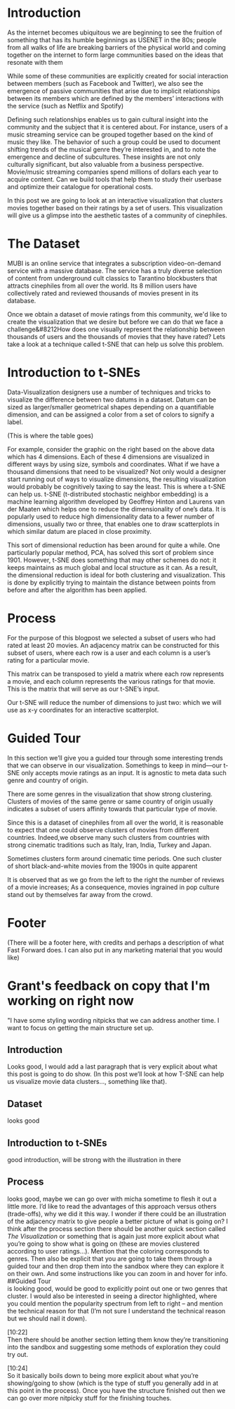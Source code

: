 # Introduction

As the internet becomes ubiquitous we are beginning to see the fruition of something that has its humble beginnings as USENET in the 80s; people from all walks of life are breaking barriers of the physical world and coming together on the internet to form large communities based on the ideas that resonate with them

While some of these communities are explicitly created for social interaction between members (such as Facebook and Twitter), we also see the emergence of passive communities that arise due to implicit relationships between its members which are defined by the members’ interactions with the service (such as Netflix and Spotify) 

Defining such relationships enables us to gain cultural insight into the community and the subject that it is centered about. For instance, users of a music streaming service can be grouped together based on the kind of music they like. The behavior of such a group could be used to document shifting trends of the musical genre they’re interested in, and to note the emergence and decline of subcultures. These insights are not only culturally significant, but also valuable from a business perspective. Movie/music streaming companies spend millions of dollars each year to acquire content. Can we build tools that help them to study their userbase and optimize their catalogue for operational costs.

In this post we are going to look at an interactive visualization that clusters movies together based on their ratings by a set of users. This visualization will give us a glimpse into the aesthetic tastes of a community of cinephiles. 

# The Dataset

MUBI is an online service that integrates a subscription video-on-demand service with a massive database. The service has a truly diverse selection of content from underground cult classics to Tarantino blockbusters that attracts cinephiles from all over the world. Its 8 million users have collectively rated and reviewed thousands of movies present in its database. 

Once we obtain a dataset of movie ratings from this community, we'd like to create the visualization that we desire but before we can do that we face a challenge&#8212How does one visually represent the relationship between thousands of users and the thousands of movies that they have rated? Lets take a look at a technique called t-SNE that can help us solve this problem.

# Introduction to t-SNEs

Data-Visualization designers use a number of techniques and tricks to visualize the difference between two datums in a dataset. Datum can be sized as larger/smaller geometrical shapes depending on a quantifiable dimension, and can be assigned a color from a set of colors to signify a label.

(This is where the table goes)

For example, consider the graphic on the right based on the above data which has 4 dimensions. Each of these 4 dimensions are visualized in different ways by using size, symbols and coordinates. What if we have a thousand dimensions that need to be visualized? Not only would a designer start running out of ways to visualize dimensions, the resulting visualization would probably be cognitively taxing to say the least.
This is where a t-SNE can help us. t-SNE (t-distributed stochastic neighbor embedding) is a machine learning algorithm developed by Geoffrey Hinton and Laurens van der Maaten which helps one to reduce the dimensionality of one’s data. It is popularly used to reduce high dimensionality data to a fewer number of dimensions, usually two or three, that enables one to draw scatterplots in which similar datum are placed in close proximity. 


This sort of dimensional reduction has been around for quite a while. One particularly popular method, PCA, has solved this sort of problem since 1901. However, t-SNE does something that may other schemes do not: it keeps maintains as much global and local structure as it can. As a result, the dimensional reduction is ideal for both clustering and visualization. This is done by explicitly trying to maintain the distance between points from before and after the algorithm has been applied.

# Process
For the purpose of this blogpost we selected a subset of users who had rated at least 20 movies. An adjacency matrix can be constructed for this subset of users, where each row is a user and each column is a user’s rating for a particular movie. 

This matrix can be transposed to yield a matrix where each row represents a movie, and each column represents the various ratings for that movie. This is the matrix that will serve as our t-SNE’s input. 

Our t-SNE will reduce the number of dimensions to just two: which we will use as x-y coordinates for an interactive scatterplot.

# Guided Tour

In this section we’ll give you a guided tour through some interesting trends that we can observe in our visualization. Somethings to keep in mind—our t-SNE only accepts movie ratings as an input. It is agnostic to meta data such genre and country of origin.

There are some genres in the visualization that show strong clustering. Clusters of movies of the same genre or same country of origin usually indicates a subset of users affinity towards that particular type of movie.

Since this is a dataset of cinephiles from all over the world, it is reasonable to expect that one could observe clusters of movies from different countries. Indeed,we observe many such clusters from countries with strong cinematic traditions such as Italy, Iran, India, Turkey and Japan.

Sometimes clusters form around cinematic time periods. One such cluster of short black-and-white movies from the 1900s in quite apparent

It is observed that as we go from the left to the right the number of reviews of a movie increases; As a consequence, movies ingrained in pop culture stand out by themselves far away from the crowd. 


# Footer
(There will be a footer here, with credits and perhaps a description of what Fast Forward does. I can also put in any marketing material that you would like)


# Grant's feedback on copy that I'm working on right now
"I have some styling wording nitpicks that we can address another time. I want to focus on getting the main structure set up.
## Introduction 
Looks good, I would add a last paragraph that is very explicit about what this post is going to do show. (In this post we’ll look at how T-SNE can help us visualize movie data clusters…, something like that).
## Dataset 
looks good
## Introduction to t-SNEs 
good introduction, will be strong with the illustration in there
## Process
looks good, maybe we can go over with micha sometime to flesh it out a little more. I’d like to read the advantages of this approach versus others (trade-offs), why we did it this way. I wonder if there could be an illustration of the adjacency matrix to give people a better picture of what is going on?
I think after the process section there should be another quick section called *The Visualization*  or something that is again just more explicit about what you’re going to show what is going on (these are movies clustered according to user ratings…). Mention that the coloring corresponds to genres. Then also be explicit that you are going to take them through a guided tour and then drop them into the sandbox where they can explore it on their own. And some instructions like you can zoom in and hover for info.
##Guided Tour  
is looking good, would be good to explicitly point out one or two genres that cluster. I would also be interested in seeing a director highlighted, where you could mention the popularity spectrum from left to right – and mention the technical reason for that (I’m not sure I understand the technical reason but we should nail it down).

[10:22]  
Then there should be another section letting them know they’re transitioning into the sandbox and suggesting some methods of exploration they could try out.

[10:24]  
So it basically boils down to being more explicit about what you’re showing/going to show (which is the type of stuff you generally add in at this point in the process). Once you have the structure finished out then we can go over more nitpicky stuff for the finishing touches. 
